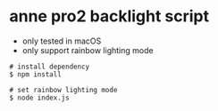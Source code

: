 # anne pro2 backlight script

- only tested in macOS
- only support rainbow lighting mode 


```
# install dependency
$ npm install

# set rainbow lighting mode
$ node index.js
```
